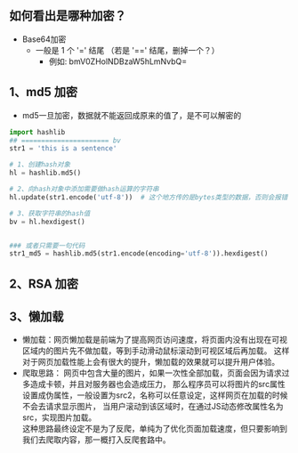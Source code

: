 
 ## 如何看出是哪种加密？
- Base64加密
    - 一般是 1 个 '=' 结尾 （若是 '==' 结尾，删掉一个？）
        - 例如: bmV0ZHolNDBzaW5hLmNvbQ=

## 1、md5 加密
- md5一旦加密，数据就不能返回成原来的值了，是不可以解密的
```python
import hashlib
## ====================== bv
str1 = 'this is a sentence'

# 1、创建hash对象
hl = hashlib.md5()

# 2、向hash对象中添加需要做hash运算的字符串
hl.update(str1.encode('utf-8'))  # 这个地方传的是bytes类型的数据，否则会报错

# 3、获取字符串的hash值
bv = hl.hexdigest()


### 或者只需要一句代码
str1_md5 = hashlib.md5(str1.encode(encoding='utf-8')).hexdigest()
```

## 2、RSA 加密

## 3、懒加载
- 懒加载：网页懒加载是前端为了提高网页访问速度，将页面内没有出现在可视区域内的图片先不做加载，等到手动滑动鼠标滚动到可视区域后再加载。
        这样对于网页加载性能上会有很大的提升，懒加载的效果就可以提升用户体验。
- 爬取思路： 
        网页中包含大量的图片，如果一次性全部加载，页面会因为请求过多造成卡顿，并且对服务器也会造成压力，
        那么程序员可以将图片的src属性设置成伪属性，一般设置为src2，名称可以任意设定，这样网页在加载的时候不会去请求显示图片，
        当用户滚动到该区域时，在通过JS动态修改属性名为src，实现图片加载。  
    这种思路最终设定不是为了反爬，单纯为了优化页面加载速度，但只要影响到我们去爬取内容，那一概打入反爬套路中。
